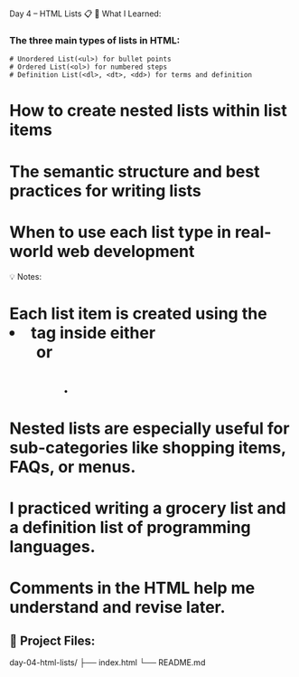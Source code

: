 Day 4 – HTML Lists 📋
📝 What I Learned:
### The three main types of lists in HTML:
    # Unordered List(<ul>) for bullet points
    # Ordered List(<ol>) for numbered steps
    # Definition List(<dl>, <dt>, <dd>) for terms and definition

  # How to create nested lists within list items
  # The semantic structure and best practices for writing lists
  # When to use each list type in real-world web development

💡 Notes:
  # Each list item is created using the <li> tag inside either <ul> or <ol>.
  # Nested lists are especially useful for sub-categories like shopping items, FAQs, or menus.
  # I practiced writing a grocery list and a definition list of programming languages.
  # Comments in the HTML help me understand and revise later.

  ## 📁 Project Files:
day-04-html-lists/
├── index.html
└── README.md